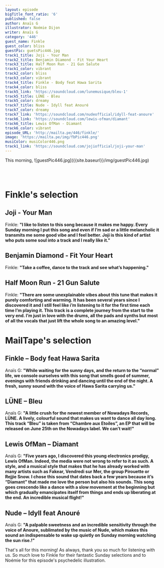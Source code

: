 ```yaml
---
layout: episode
bigTitle_font_ratio: '6'
published: false
author: Anaïs G
illustrator: Noémie Dijon
writer: Anaïs G
category: '446'
guest_name: Finkle
guest_color: bliss
guestPic: guetsPic446.jpg
track1_title: Joji - Your Man
track2_title: Benjamin Diamond - Fit Your Heart
track3_title: Half Moon Run - 21 Gun Salute
track1_color: vibrant
track2_color: bliss
track3_color: vibrant
track4_title: Finkle - Body feat Hawa Sarita
track4_color: bliss
track5_link: 'https://soundcloud.com/lunemusique/bleu-1'
track5_title: LÜNE - Bleu
track5_color: dreamy
track7_title: Nude - Idyll feat Anouré
track7_color: dreamy
track7_link: 'https://soundcloud.com/nudeofficial/idyll-feat-anoure'
track6_link: 'https://soundcloud.com/lewis-ofman/diamant'
track6_title: Lewis OfMan - Diamant
track6_color: vibrant
episode_URL: 'http://mailta.pe/446/finkle/'
image: 'https://mailta.pe/img/fbPic446.png'
musiColor: musiColor446.png
track1_link: 'https://soundcloud.com/jojiofficial/joji-your-man'
---
```

<p id="introduction">This morning, ![guestPic446.jpg]({{site.baseurl}}/img/guestPic446.jpg)

<br><br>

</p>

# Finkle's selection

## Joji - Your Man 
Finkle: **"**I like to listen to this song because it makes me happy. Every Sunday morning I put this song and even if I’m sad or a little melancholic it transmits me some good vibe and I feel better. Joji is this kind of artist who puts some soul into a track and I really like it.**"**

## Benjamin Diamond - Fit Your Heart 
Finkle: **"**Take a coffee, dance to the track and see what’s happening.**"**

## Half Moon Run - 21 Gun Salute
Finkle: **"**There are some unexplainable vibes about this tune that makes it purely comforting and warming. It has been several years since I discovered it and I still feel like i’m listening to it for the first time each time I’m playing it. This track is a complete journey from the start to the very end. I’m just in love with the drums, all the pads and synths but most of all the vocals that just lift the whole song to an amazing level.**"**

# MailTape's selection

## Finkle – Body feat Hawa Sarita
Anaïs G: **"**While waiting for the sunny days, and the return to the “normal” life, we console ourselves with this song that smells good of summer, evenings with friends drinking and dancing until the end of the night. A fresh, sunny sound with the voice of Hawa Sarita carrying us.**"**

## LÜNE – Bleu
Anaïs G: **"**A little crush for the newest member of Nowadays Records, LÜNE. A lively, colourful sound that makes us want to dance all day long. This track “Bleu” is taken from “Chambre aux Etoiles”, an EP that will be released on June 25th on the Nowadays label. We can’t wait!**"**

## Lewis OfMan – Diamant
Anaïs G: **"**Five years ago, I discovered this young electronics prodigy, Lewis OfMan. Indeed, the media were not wrong to refer to it as such. A style, and a musical style that makes that he has already worked with many artists such as Fakear, Vendredi sur Mer, the group Pirouette or Rejjie Snow. I chose this sound that dates back a few years because it’s “Diamant” that made me love the person but also his sounds. This song goes crescendo like a dance with a slow movement at the beginning but which gradually emancipates itself from things and ends up liberating at the end. An incredible musical flight!**"**

## Nude – Idyll feat Anouré
Anaïs G: **"**A palpable sweetness and an incredible sensitivity through the voice of Anoure, sublimated by the music of Nude, which makes this sound an indispensable to wake up quietly on Sunday morning watching the sun rise.!**"**

<p id="outroduction">That's all for this morning! As always, thank you so much for listening with us. So much love to  Finkle for their fantastic Sunday selections and to Noémie for this episode's psychedelic illustration.</p>
